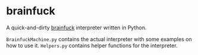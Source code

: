 brainfuck
=========

A quick-and-dirty [brainfuck](https://en.wikipedia.org/wiki/Brainfuck)
interpreter written in Python.

`BrainfuckMachine.py` contains the actual interpreter with some examples
on how to use it.
`Helpers.py` contains helper functions for the interpreter.
